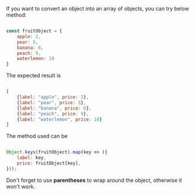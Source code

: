 If you want to convert an object into an array of objects, you can try below method:

```JavaScript

const fruitObject = {
    apple: 2,
    pear: 5,
    banana: 6,
    peach: 9,
    waterlemon: 10
}

```

The expected result is

```JavaScript

[
    {label: "apple", price: 2},
    {label: "pear", price: 5},
    {label: "banana", price: 6},
    {label: "peach", price: 9},
    {label: "waterlemon", price: 10}
]

```

The method used can be

```JavaScript

Object.keys(fruitObject).map(key => ({
    label: key,
    price: fruitObject[key],
}));

```

Don't forget to use **parentheses** to wrap around the object, otherwise it won't work.
